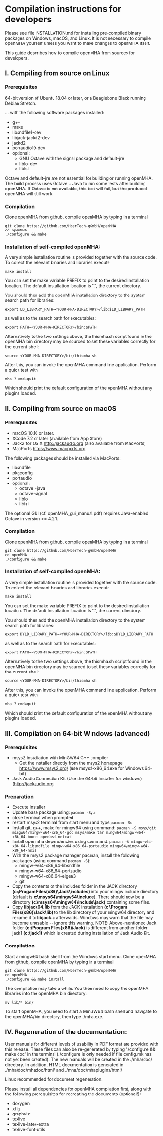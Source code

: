 # Compilation instructions for developers

Please see file INSTALLATION.md for installing pre-compiled binary packages on
Windows, macOS, and Linux.  It is not necessary to compile openMHA yourself unless
you want to make changes to openMHA itself.

This guide describes how to compile openMHA from sources for developers.

## I. Compiling from source on Linux

### Prerequisites
64-bit version of Ubuntu 18.04 or later,
or a Beaglebone Black running Debian Stretch.

... with the following software packages installed:
- g++
- make
- libsndfile1-dev
- libjack-jackd2-dev
- jackd2
- portaudio19-dev
- optional:
  - GNU Octave with the signal package and default-jre
  - liblo-dev
  - liblsl

Octave and default-jre are not essential for building or running openMHA.
The build process uses Octave + Java to run some tests after
building openMHA.  If Octave is not available, this test will fail,
but the produced openMHA will still work.

### Compilation

Clone openMHA from github, compile openMHA by typing in a terminal
```
git clone https://github.com/HoerTech-gGmbH/openMHA
cd openMHA
./configure && make
```

### Installation of self-compiled openMHA:

A very simple installation routine is provided together with the
source code.  To collect the relevant binaries and libraries execute
```
make install
```

You can set the make variable PREFIX to point to the desired installation
location. The default installation location is ".", the current directory.

You should then add the openMHA installation directory to the system search path
for libraries:
```
export LD_LIBRARY_PATH=<YOUR-MHA-DIRECTORY>/lib:$LD_LIBRARY_PATH
```
as well as to the search path for executables:
```
export PATH=<YOUR-MHA-DIRECTORY>/bin:$PATH
```
Alternatively to the two settings above, the thismha.sh script found in
the openMHA bin directory may be sourced to set these variables correctly for the
current shell:
```
source <YOUR-MHA-DIRECTORY>/bin/thismha.sh
```
After this, you can invoke the openMHA command line application.
Perform a quick test with
```
mha ? cmd=quit
```
Which should print the default configuration of the openMHA without any plugins
loaded.

## II. Compiling from source on macOS

### Prerequisites
- macOS 10.10 or later.
- XCode 7.2 or later (available from App Store)
- Jack2 for OS X http://jackaudio.org (also available from MacPorts)
- MacPorts https://www.macports.org

The following packages should be installed via MacPorts:
- libsndfile
- pkgconfig
- portaudio
- optional:
  - octave +java
  - octave-signal
  - liblo
  - liblsl

The optional GUI (cf. openMHA_gui_manual.pdf) requires Java-enabled
Octave in version >= 4.2.1.

### Compilation

Clone openMHA from github, compile openMHA by typing in a terminal
```
git clone https://github.com/HoerTech-gGmbH/openMHA
cd openMHA
./configure && make
```

### Installation of self-compiled openMHA:

A very simple installation routine is provided together with the
source code.  To collect the relevant binaries and libraries execute
```
make install
```

You can set the make variable PREFIX to point to the desired installation
location.  The default installation location is ".", the current directory.

You should then add the openMHA installation directory to the system search path
for libraries:
```
export DYLD_LIBRARY_PATH=<YOUR-MHA-DIRECTORY>/lib:$DYLD_LIBRARY_PATH
```
as well as to the search path for executables:
```
export PATH=<YOUR-MHA-DIRECTORY>/bin:$PATH
```
Alternatively to the two settings above, the thismha.sh script found in
the openMHA bin directory may be sourced to set these variables correctly for the
current shell:
```
source <YOUR-MHA-DIRECTORY>/bin/thismha.sh
```
After this, you can invoke the openMHA command line application.
Perform a quick test with
```
mha ? cmd=quit
```
Which should print the default configuration of the openMHA without any plugins
loaded.

## III. Compilation on 64-bit Windows (advanced)

### Prerequisites

- msys2 installation with MinGW64 C++ compiler 
  - Get the installer directly from the msys2 homepage https://www.msys2.org/ (use msys2-x86_64.exe for Windows 64-bit)
- Jack Audio Connection Kit (Use the 64-bit installer for windows) (http://jackaudio.org)

### Preparation
- Execute installer
- Update base package using: `pacman -Syu`
- close terminal when prompted
- restart msys2 terminal from start menu and type:`pacman -Su`
- Install git, g++, make for mingw64 using command:
`pacman -S msys/git mingw64/mingw-w64-x86_64-gcc msys/make tar mingw64/mingw-w64-x86_64-boost openbsd-netcat`
- Install openmha dependencies using command:
`pacman -S mingw-w64-x86_64-libsndfile mingw-w64-x86_64-portaudio mingw64/mingw-w64-x86_64-nsis`
- With the msys2 package manager pacman, install the following packages (using command `pacman -S`):
  - mingw-w64-x86_64-libsndfile
  - mingw-w64-x86_64-portaudio 
  - mingw-w64-x86_64-eigen3 
  - git
- Copy the contents of the includes folder in the JACK directory **(c:\Progam Files(x86)\Jack\includes)** into your mingw
include directory (default is **c:\msys64\mingw64\include**).  There should now be a
directory **(c:\msys64\mingw64\include\jack)** containing some files.
- Copy **libjack64.lib** from the JACK installation **(c:\Progam Files(x86)\Jack\lib)** to the lib directory of your mingw64
directory and rename it to **libjack.a** afterwards.  Windows may warn that the
file may become unusable -- ignore this warning.
NOTE: Above-mentioned Jack folder **(c:\Program Files(x86)\Jack)** is different from another folder jack1 **(c:\jack1)** which is created during installation of Jack Audio Kit.

### Compilation

Start a mingw64 bash shell from the Windows start menu.
Clone openMHA from github, compile openMHA by typing in a terminal
```
git clone https://github.com/HoerTech-gGmbH/openMHA
cd openMHA
./configure && make install
```

The compilation may take a while.
You then need to copy the openMHA libraries into the openMHA bin directory:
```
mv lib/* bin/
```

To start openMHA, you need to start a MinGW64 bash shell and navigate to the
openMHA/bin directory, then type ./mha.exe.

## IV. Regeneration of the documentation:

User manuals for different levels of usability in PDF format are
provided with this release.  These files can also be re-generated by
typing './configure && make doc' in the terminal (./configure is only
needed if file config.mk has not yet been created).  The new manuals
will be created in the ./mha/doc/ directory.  In addition, HTML
documentation is generated in ./mha/doc/mhadoc/html/ and
./mha/doc/mhaplugins/html/

Linux recommended for document regeneration. 

Please install all dependencies for openMHA compilation first, along 
with the following prerequisites for recreating the documents (optional!):

- doxygen
- xfig
- graphviz
- texlive
- texlive-latex-extra
- texlive-font-utils

